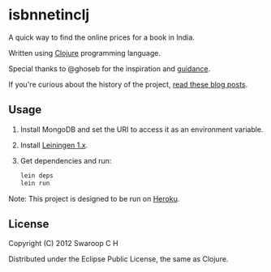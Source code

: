 # isbnnetinclj

A quick way to find the online prices for a book in India.

Written using [Clojure](http://clojure.org) programming language.

Special thanks to @ghoseb for the inspiration and [guidance](https://github.com/ghoseb/isbn.clj/blob/master/src/isbn/core.clj).

If you're curious about the history of the project, [read these blog posts](http://www.swaroopch.com/blog/tag/isbnnetin/).

## Usage

1. Install MongoDB and set the URI to access it as an environment variable.

2. Install [Leiningen 1.x](http://leiningen.org/).

3. Get dependencies and run:

    ```bash
    lein deps
    lein run
    ```

Note: This project is designed to be run on [Heroku](http://www.heroku.com).

## License

Copyright (C) 2012 Swaroop C H

Distributed under the Eclipse Public License, the same as Clojure.
